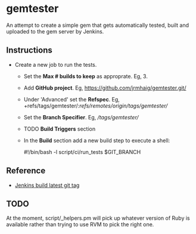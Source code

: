 gemtester
=========

An attempt to create a simple gem that gets automatically tested, built and
uploaded to the gem server by Jenkins.

Instructions
------------

* Create a new job to run the tests.
  * Set the **Max # builds to keep** as approprate. Eg, 3.
  * Add **GitHub project**. Eg, https://github.com/jrmhaig/gemtester.git/
  * Under 'Advanced' set the **Refspec**.
    Eg, +refs/tags/gemtester/*:refs/remotes/origin/tags/gemtester/*
  * Set the **Branch Specifier**. Eg, */tags/gemtester/*
  * TODO **Build Triggers** section
  * In the **Build** section add a new build step to execute a shell:

    #!/bin/bash -l
    script/ci/run_tests $GIT_BRANCH

Reference
---------

* [Jenkins build latest git tag](http://erics-notes.blogspot.co.uk/2013/05/jenkins-build-latest-git-tag.html)

TODO
----

At the moment, script/_helpers.pm will pick up whatever version of Ruby is
available rather than trying to use RVM to pick the right one.
